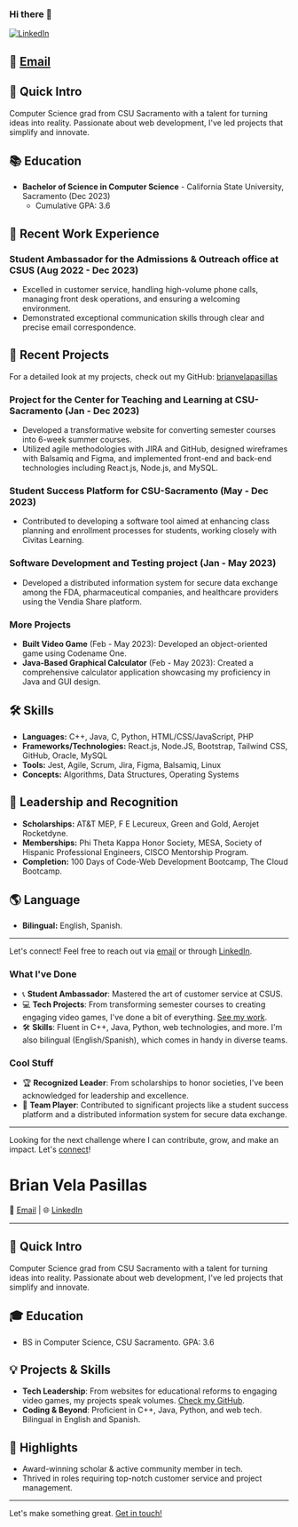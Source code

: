 ### Hi there 👋

[![LinkedIn](https://img.shields.io/badge/LinkedIn-bvelacomputersci-blue)](https://www.linkedin.com/in/bvelacomputersci/)

📧 [Email](mailto:velapasillasbrian@gmail.com)
---


## 🚀 Quick Intro
Computer Science grad from CSU Sacramento with a talent for turning ideas into reality. Passionate about web development, I've led projects that simplify and innovate.

## 📚 Education
- **Bachelor of Science in Computer Science** - California State University, Sacramento (Dec 2023)
  - Cumulative GPA: 3.6

## 💼 Recent Work Experience
### Student Ambassador for the Admissions & Outreach office at CSUS (Aug 2022 - Dec 2023)
- Excelled in customer service, handling high-volume phone calls, managing front desk operations, and ensuring a welcoming environment.
- Demonstrated exceptional communication skills through clear and precise email correspondence.

## 🚀 Recent Projects
For a detailed look at my projects, check out my GitHub: [brianvelapasillas](https://github.com/brianvelapasillas)

### Project for the Center for Teaching and Learning at CSU-Sacramento (Jan - Dec 2023)
- Developed a transformative website for converting semester courses into 6-week summer courses.
- Utilized agile methodologies with JIRA and GitHub, designed wireframes with Balsamiq and Figma, and implemented front-end and back-end technologies including React.js, Node.js, and MySQL.

### Student Success Platform for CSU-Sacramento (May - Dec 2023)
- Contributed to developing a software tool aimed at enhancing class planning and enrollment processes for students, working closely with Civitas Learning.

### Software Development and Testing project (Jan - May 2023)
- Developed a distributed information system for secure data exchange among the FDA, pharmaceutical companies, and healthcare providers using the Vendia Share platform.

### More Projects
- **Built Video Game** (Feb - May 2023): Developed an object-oriented game using Codename One.
- **Java-Based Graphical Calculator** (Feb - May 2023): Created a comprehensive calculator application showcasing my proficiency in Java and GUI design.

## 🛠 Skills
- **Languages:** C++, Java, C, Python, HTML/CSS/JavaScript, PHP
- **Frameworks/Technologies:** React.js, Node.JS, Bootstrap, Tailwind CSS, GitHub, Oracle, MySQL
- **Tools:** Jest, Agile, Scrum, Jira, Figma, Balsamiq, Linux
- **Concepts:** Algorithms, Data Structures, Operating Systems

## 🏅 Leadership and Recognition
- **Scholarships:** AT&T MEP, F E Lecureux, Green and Gold, Aerojet Rocketdyne.
- **Memberships:** Phi Theta Kappa Honor Society, MESA, Society of Hispanic Professional Engineers, CISCO Mentorship Program.
- **Completion:** 100 Days of Code-Web Development Bootcamp, The Cloud Bootcamp.

## 🌎 Language
- **Bilingual:** English, Spanish.

---

Let's connect! Feel free to reach out via [email](mailto:velapasillasbrian@gmail.com) or through [LinkedIn](https://www.linkedin.com/in/bvelacomputersci/).







### What I've Done
- 📞 **Student Ambassador**: Mastered the art of customer service at CSUS.
- 💻 **Tech Projects**: From transforming semester courses to creating engaging video games, I've done a bit of everything. [See my work](https://github.com/brianvelapasillas).
- 🛠 **Skills**: Fluent in C++, Java, Python, web technologies, and more. I'm also bilingual (English/Spanish), which comes in handy in diverse teams.

### Cool Stuff
- 🏆 **Recognized Leader**: From scholarships to honor societies, I've been acknowledged for leadership and excellence.
- 🚀 **Team Player**: Contributed to significant projects like a student success platform and a distributed information system for secure data exchange.

---

Looking for the next challenge where I can contribute, grow, and make an impact. Let's [connect](https://www.linkedin.com/in/bvelacomputersci/)!



# Brian Vela Pasillas

📧 [Email](mailto:velapasillasbrian@gmail.com) | 🌐 [LinkedIn](https://www.linkedin.com/in/bvelacomputersci/)

---

## 🚀 Quick Intro
Computer Science grad from CSU Sacramento with a talent for turning ideas into reality. Passionate about web development, I've led projects that simplify and innovate.

## 🎓 Education
- BS in Computer Science, CSU Sacramento. GPA: 3.6

## 💡 Projects & Skills
- **Tech Leadership**: From websites for educational reforms to engaging video games, my projects speak volumes. [Check my GitHub](https://github.com/brianvelapasillas).
- **Coding & Beyond**: Proficient in C++, Java, Python, and web tech. Bilingual in English and Spanish.

## 🌟 Highlights
- Award-winning scholar & active community member in tech.
- Thrived in roles requiring top-notch customer service and project management.

---

Let's make something great. [Get in touch!](mailto:velapasillasbrian@gmail.com)


